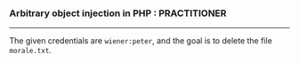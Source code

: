 ### Arbitrary object injection in PHP : PRACTITIONER

---

The given credentials are `wiener:peter`, and the goal is to delete the file `morale.txt`.

